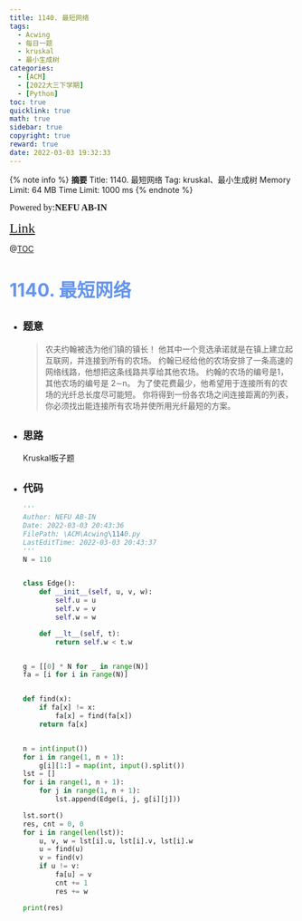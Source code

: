 ```yaml
---
title: 1140. 最短网络
tags:
  - Acwing
  - 每日一题
  - kruskal
  - 最小生成树
categories:
  - [ACM]
  - [2022大三下学期]
  - [Python]
toc: true
quicklink: true
math: true
sidebar: true
copyright: true
reward: true
date: 2022-03-03 19:32:33
---
```



{% note info %}
**摘要**
Title: 1140. 最短网络
Tag: kruskal、最小生成树
Memory Limit: 64 MB
Time Limit: 1000 ms
{% endnote %}
<!-- more -->

<font size=3 face=楷体>Powered by:**NEFU AB-IN**</font>

<font color=#FFA500 size=5 face=楷体>[Link](https://www.acwing.com/problem/content/1142/)</font>

@[TOC](文章目录)

# <font color=#6495ED size=6>1140. 最短网络</font>

* ## <font size=4 face=粗体>题意</font>

  >农夫约翰被选为他们镇的镇长！
  >他其中一个竞选承诺就是在镇上建立起互联网，并连接到所有的农场。
  >约翰已经给他的农场安排了一条高速的网络线路，他想把这条线路共享给其他农场。
  >约翰的农场的编号是1，其他农场的编号是 2∼n。
  >为了使花费最少，他希望用于连接所有的农场的光纤总长度尽可能短。
  >你将得到一份各农场之间连接距离的列表，你必须找出能连接所有农场并使所用光纤最短的方案。


* ## <font size=4 face=粗体>思路</font>

  Kruskal板子题

* ## <font size=4 face=粗体>代码</font>

  ```python
  '''
  Author: NEFU AB-IN
  Date: 2022-03-03 20:43:36
  FilePath: \ACM\Acwing\1140.py
  LastEditTime: 2022-03-03 20:43:37
  '''
  N = 110


  class Edge():
      def __init__(self, u, v, w):
          self.u = u
          self.v = v
          self.w = w

      def __lt__(self, t):
          return self.w < t.w


  g = [[0] * N for _ in range(N)]
  fa = [i for i in range(N)]


  def find(x):
      if fa[x] != x:
          fa[x] = find(fa[x])
      return fa[x]


  n = int(input())
  for i in range(1, n + 1):
      g[i][1:] = map(int, input().split())
  lst = []
  for i in range(1, n + 1):
      for j in range(1, n + 1):
          lst.append(Edge(i, j, g[i][j]))

  lst.sort()
  res, cnt = 0, 0
  for i in range(len(lst)):
      u, v, w = lst[i].u, lst[i].v, lst[i].w
      u = find(u)
      v = find(v)
      if u != v:
          fa[u] = v
          cnt += 1
          res += w

  print(res)

  ```